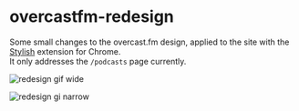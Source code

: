 # overcastfm-redesign
Some small changes to the overcast.fm design, applied to the site with the [Stylish](https://chrome.google.com/webstore/detail/stylish/fjnbnpbmkenffdnngjfgmeleoegfcffe?utm_source=chrome-ntp-icon) extension for Chrome.  
It only addresses the `/podcasts` page currently.

![redesign gif wide](https://github.com/chrisvanwagoner/overcastfm-redesign/blob/master/images/Nov-25-2016%2012-41-50.gif?raw=true)  

![redesign gi narrow](https://github.com/chrisvanwagoner/overcastfm-redesign/blob/master/images/Nov-25-2016%2012-43-09.gif?raw=true)  
